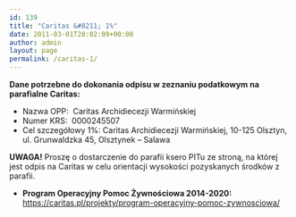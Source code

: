 ```yaml
---
id: 139
title: "Caritas &#8211; 1%"
date: 2011-03-01T20:02:09+00:00
author: admin
layout: page
permalink: /caritas-1/
---
```


**Dane potrzebne do dokonania odpisu w zeznaniu podatkowym na parafialne Caritas:**

- Nazwa OPP:  Caritas Archidiecezji Warmińskiej
- Numer KRS:  0000245507
- Cel szczegółowy 1%: Caritas Archidiecezji Warmińskiej, 10-125 Olsztyn, ul. Grunwaldzka 45, Olsztynek &#8211; Salawa

**UWAGA!** Proszę o dostarczenie do parafii ksero PITu ze stroną, na której jest odpis na Caritas w celu orientacji wysokości pozyskanych środków z parafii.

- **Program Operacyjny Pomoc Żywnościowa 2014-2020:** <https://caritas.pl/projekty/program-operacyjny-pomoc-zywnosciowa/>
